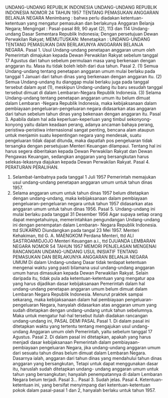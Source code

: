  UNDANG-UNDANG REPUBLIK INDONESIA UNDANG-UNDANG REPUBLIK INDONESIA NOMOR 24 TAHUN 1957 TENTANG PEMASUKAN ANGGARAN BELANJA NEGARA
Menimbang :
 bahwa perlu diadakan ketentuan-ketentuan yang mengatur pemasukan dan berlakunya Anggaran Belanja Negara;
Mengingat :
 Pasal-pasal 89, 90 ayat (2), 113 dan 114 Undang-undang Dasar Sementara Republik Indonesia; Dengan persetujuan Dewan Perwakilan Rakyat;
MEMUTUSKAN:
 Menetapkan : UNDANG-UNDANG TENTANG PEMASUKAN DAN BERLAKUNYA ANGGARAN BELANJA NEGARA. Pasal 1. Usul Undang-undang penetapan anggaran umum oleh Pemerintah dimajukan kepada Dewan Perwakilan Rakyat sebelum tanggal 17 Agustus dari tahun sebelum permulaan masa yang berkenaan dengan anggaran itu. Masa itu tidak boleh lebih dari dua tahun. Pasal 2.
(1) Semua Undang-undang tentang penetapan anggaran umum mulai berlaku pada tanggal 1 Januari dari tahun dinas yang berkenaan dengan anggaran itu.
(2) Semua Undang-undang itu dianggap mulai berlaku juga pada tanggal tersebut dalam ayat (1), meskipun Undang-undang itu baru sesudah tanggal tersebut dimuat di dalam Lembaran-Negara Republik Indonesia.
(3) Selama Undang-undang tentang penetapan anggaran umum itu belum dimuat dalam Lembaran -Negara Republik Indonesia, maka kebijaksanaan dalam pembiayaan pengeluaran-pengeluaran negara didasarkan atas anggaran dari tahun sebelum tahun dinas yang bekenaan dengan anggaran itu. Pasal 3. Apabila dalam hal ada keperluan-keperluan yang timbul sekonyong- konyong yaitu dalam keadaan perang, adanya ancaman bahaya perang, peristiwa-peristiwa internasional sangat penting, bencana alam ataupun untuk menjamin suatu kepentingan negara yang mendesak, suatu pengeluaran tidak dapat ditunda, maka dapatlah pos pengeluaran tidak tersangka dengan persetujuan Menteri Keuangan dilampaui. Tentang hal ini harus segera diberitakan kepada Dewan Perwakilan Rakyat dan Dewan Pengawas Keuangan, sedangkan anggaran yang bersangkutan harus selekas-lekasnya diajukan kepada Dewan Perwakilan Rakyat. Pasal 4. PERATURAN PERALIHAN.
1. Selambat-lambatnya pada tanggal 1 Juli 1957 Pemerintah memajukan usul undang-undang penetapan anggaran umum untuk tahun dinas 1957.
2. Selama anggaran umum untuk tahun dinas 1957 belum ditetapkan dengan undang-undang, maka kebijaksanaan dalam pembiayaan pengeluaran-pengeluaran negara untuk tahun 1957 didasarkan atas anggaran umum untuk tahun dinas 1956. Pasal 5. Undang-undang ini mulai berlaku pada tanggal 31 Desember 1956 Agar supaya setiap orang dapat mengetahuinya, memerintahkan pengundangan Undang-undang ini dengan penempatan dalam Lembaran- Negara Republik Indonesia. ttd SUKARNO Diundangkan pada tangal 23 Mei 1957. Menteri Kehakiman, ttd G. A. MAENGKOM Perdana Menteri, ttd ALI SASTROAMIDJOJO Menteri Keuangan a.i., ttd DJUANDA LEMBARAN NEGARA NOMOR 54 TAHUN 1957 MEMORI PENJELASAN MENGENAI RANCANGAN UNDANG-UNDANG USUL INISIATIF TENTANG PEMASUKAN DAN BERLAKUNYA ANGGARAN BELANJA NEGARA UMUM Di dalam Undang-undang Dasar tidak terdapat ketentuan mengenai waktu yang pasti bilamana usul undang-undang anggaran umum harus dimasukan kepada Dewan Perwakilan Rakyat. Selain daripada itu, tidak pula ada ketentuan-ketentuan yang mengatur apa yang harus dijadikan dasar kebijaksanaan Pemerintah dalam hal undang-undang penetapan anggaran umum belum dimuat dalam Lembaran Negara Republik Indonesia. Menurut praktek sampai sekarang, maka kebijaksanaan dalam hal pembiayaan pengeluaran-pengeluaran Negara, hanyalah didasarkan atas anggaran umum yang sudah ditetapkan dengan undang-undang untuk tahun sebelumnya. Maka untuk mengatur hal-hal tersebut itulah diadakan rancangan undang-undang ini, PASAL DEMI PASAL Pasal 1. Di dalam pasal ini ditetapkan waktu yang tertentu tentang mengajukan usul undang-undang Anggaran umum oleh Pemerintah, yaitu sebelum tanggal 17 Agustus. Pasal 2. Di dalam pasal ini ditetapkan, apakah yang harus menjadi dasar kebijaksanaan Pemerintah dalam pembiayaan-pembiayaan pengeluaran Negara, jika undang-undang anggaran umum dari sesuatu tahun dinas belum dimuat dalam Lembaran Negara. Dasarnya ialah, anggaran dari tahun dinas yang mendahului tahun dinas anggaran yang bersangkutan, Tetapi untuk dapat menggunakan dasar itu, haruslah sudah ditetapkan undang- undang anggaran umum untuk tahun yang bersangkutan; hanyalah penempatannya di dalam Lembaran Negara belum terjadi. Pasal 3… Pasal 3. Sudah jelas. Pasal 4. Ketentuan-ketentuan ini, yang bersifat menyimpang dari ketentuan-ketentuan pokok dalam pasal-pasal 1 dan 2, hanyalah berlaku untuk tahun 1957.